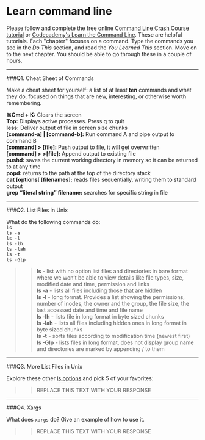 # Learn command line

Please follow and complete the free online [Command Line Crash Course
tutorial](https://web.archive.org/web/20160708171659/http://cli.learncodethehardway.org/book/) or [Codecademy's Learn the Command Line](https://www.codecademy.com/learn/learn-the-command-line). These are helpful tutorials. Each "chapter" focuses on a command. Type the commands you see in the _Do This_ section, and read the _You Learned This_ section. Move on to the next chapter. You should be able to go through these in a couple of hours.

---

###Q1.  Cheat Sheet of Commands  

Make a cheat sheet for yourself: a list of at least **ten** commands and what they do, focused on things that are new, interesting, or otherwise worth remembering.

> > 
**⌘Cmd + K:** Clears the screen  
**Top:** Displays active processes. Press q to quit  
**less:** Deliver output of file in screen size chunks  
**[command-a] | [command-b]:** Run command A and pipe output to command B  
**[command] > [file]:** Push output to file, it will get overwritten  
**[command] > >[file]:** Append output to existing file  
**pushd:** saves the current working directory in memory so it can be returned to at any time  
**popd:** returns to the path at the top of the directory stack  
**cat [options[ [filenames]:** reads files sequentially, writing them to standard output  
**grep “literal string” filename:** searches for specific string in file  


---

###Q2.  List Files in Unix   

What do the following commands do:  
`ls`  
`ls -a`  
`ls -l`  
`ls -lh`  
`ls -lah`  
`ls -t`  
`ls -Glp`  

> > **ls** - list with no option list files and directories in bare format where we won’t be able to view details like file types, size, modified date and time, permission and links  
**ls -a** - lists all files including those that are hidden    
**ls -l** - long format. Provides a list showing the permissions, number of inodes, the owner and the group, the file size, the last accessed date and time and file name    
**ls -lh** -  lists file in long format in byte sized chunks    
**ls -lah** - lists all files including hidden ones in long format in byte sized chunks  
**ls -t** - sorts files according to modification time (newest first)    
**ls -Glp** - lists files in long format, does not display group name and directories are marked by appending / to them


---

###Q3.  More List Files in Unix  

Explore these other [ls options](http://www.techonthenet.com/unix/basic/ls.php) and pick 5 of your favorites:

> > REPLACE THIS TEXT WITH YOUR RESPONSE

---

###Q4.  Xargs   

What does `xargs` do? Give an example of how to use it.

> > REPLACE THIS TEXT WITH YOUR RESPONSE

 


